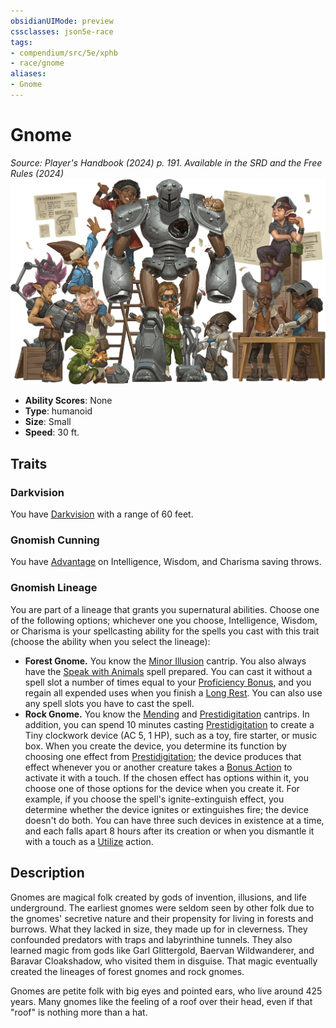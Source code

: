 ```yaml
---
obsidianUIMode: preview
cssclasses: json5e-race
tags:
- compendium/src/5e/xphb
- race/gnome
aliases:
- Gnome
---
```

# Gnome
*Source: Player's Handbook (2024) p. 191. Available in the <span title='Systems Reference Document (5.2)'>SRD</span> and the Free Rules (2024)*  
![](/3-Mechanics/CLI/races/img/gnome.webp#right)

- **Ability Scores**: None
- **Type**: humanoid
- **Size**: Small
- **Speed**: 30 ft.

## Traits

### Darkvision

You have [Darkvision](senses.md#Darkvision) with a range of 60 feet.

### Gnomish Cunning

You have [Advantage](/3-Mechanics/CLI/variant-rules/advantage-xphb.md) on Intelligence, Wisdom, and Charisma saving throws.

### Gnomish Lineage

You are part of a lineage that grants you supernatural abilities. Choose one of the following options; whichever one you choose, Intelligence, Wisdom, or Charisma is your spellcasting ability for the spells you cast with this trait (choose the ability when you select the lineage):

- **Forest Gnome.** You know the [Minor Illusion](/3-Mechanics/CLI/spells/minor-illusion-xphb.md) cantrip. You also always have the [Speak with Animals](/3-Mechanics/CLI/spells/speak-with-animals-xphb.md) spell prepared. You can cast it without a spell slot a number of times equal to your [Proficiency Bonus](/3-Mechanics/CLI/variant-rules/proficiency-xphb.md), and you regain all expended uses when you finish a [Long Rest](/3-Mechanics/CLI/variant-rules/long-rest-xphb.md). You can also use any spell slots you have to cast the spell.  
- **Rock Gnome.** You know the [Mending](/3-Mechanics/CLI/spells/mending-xphb.md) and [Prestidigitation](/3-Mechanics/CLI/spells/prestidigitation-xphb.md) cantrips. In addition, you can spend 10 minutes casting [Prestidigitation](/3-Mechanics/CLI/spells/prestidigitation-xphb.md) to create a Tiny clockwork device (AC 5, 1 HP), such as a toy, fire starter, or music box. When you create the device, you determine its function by choosing one effect from [Prestidigitation](/3-Mechanics/CLI/spells/prestidigitation-xphb.md); the device produces that effect whenever you or another creature takes a [Bonus Action](/3-Mechanics/CLI/variant-rules/bonus-action-xphb.md) to activate it with a touch. If the chosen effect has options within it, you choose one of those options for the device when you create it. For example, if you choose the spell's ignite-extinguish effect, you determine whether the device ignites or extinguishes fire; the device doesn't do both. You can have three such devices in existence at a time, and each falls apart 8 hours after its creation or when you dismantle it with a touch as a [Utilize](actions.md#Utilize) action.  

## Description

Gnomes are magical folk created by gods of invention, illusions, and life underground. The earliest gnomes were seldom seen by other folk due to the gnomes' secretive nature and their propensity for living in forests and burrows. What they lacked in size, they made up for in cleverness. They confounded predators with traps and labyrinthine tunnels. They also learned magic from gods like Garl Glittergold, Baervan Wildwanderer, and Baravar Cloakshadow, who visited them in disguise. That magic eventually created the lineages of forest gnomes and rock gnomes.

Gnomes are petite folk with big eyes and pointed ears, who live around 425 years. Many gnomes like the feeling of a roof over their head, even if that "roof" is nothing more than a hat.